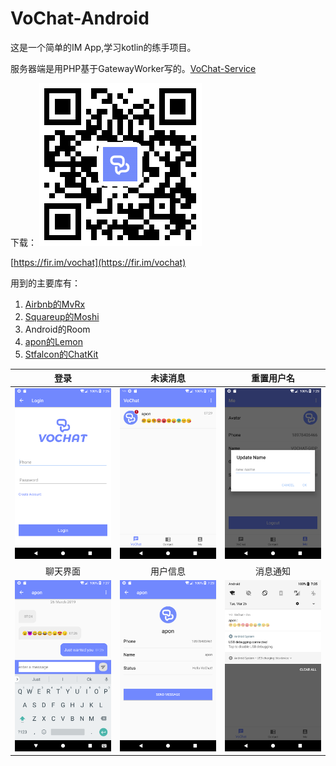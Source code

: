# VoChat-Android
这是一个简单的IM App,学习kotlin的练手项目。

服务器端是用PHP基于GatewayWorker写的。[VoChat-Service](https://github.com/apon/VoChat-Service)

下载：
![二维码-w100](Screenshot/QRcode.png)

[https://fir.im/vochat](https://fir.im/vochat)

用到的主要库有：

1. [Airbnb的MvRx](https://github.com/airbnb/MvRx)
2. [Squareup的Moshi](https://github.com/square/moshi)
3. Android的Room
4. [apon的Lemon](https://github.com/apon/lemon)
5. [Stfalcon的ChatKit](https://github.com/stfalcon-studio/ChatKit)



| 登录        |   未读消息 | 重置用户名  |
| :-------------: |:-------------:| :------------:|
| ![登录](Screenshot/Screenshot_1.png)     | ![未读消息](Screenshot/Screenshot_2.png) | ![重置用户名](Screenshot/Screenshot_3.png) |
| 聊天界面 | 用户信息           |  消息通知  |
| ![聊天界面](Screenshot/Screenshot_4.png)     | ![用户信息](Screenshot/Screenshot_5.png) | ![消息通知](Screenshot/Screenshot_6.png) |







